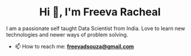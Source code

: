 <h1 align="center">Hi 👋, I'm Freeva Racheal</h1>
<p1 align="left">I am a passionate self taught Data Scientist from India. Love to learn new technologies and newer ways of problem solving.</p1>



- 📫 How to reach me: **freevadsouza@gmail.com**


